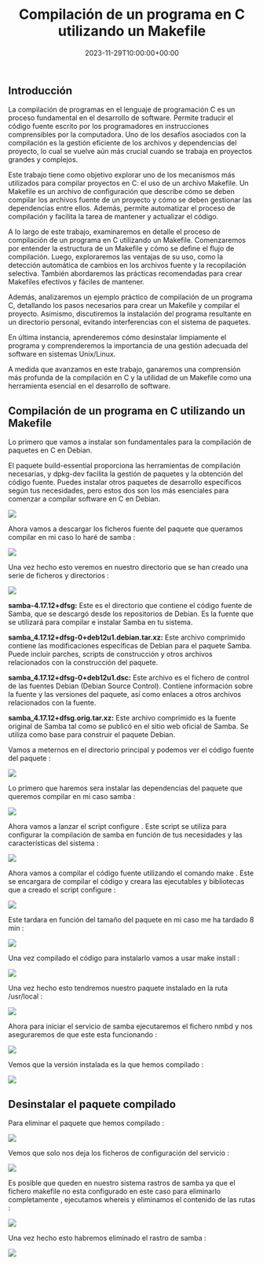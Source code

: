 ﻿---
title: "Compilación de un programa en C utilizando un Makefile"
date: 2023-11-29T10:00:00+00:00
description: Compilación de un programa en C utilizando un Makefile
tags: [Sistemas,ISO,ASO,Linux]
hero: images/sistemas/compilacion_de_un_programa_en_c/compilacion_de_un_programa_en_c.jpg
---
<!-- Google tag (gtag.js) -->
<script async src="https://www.googletagmanager.com/gtag/js?id=G-GVDYVWJLRH"></script>
<script>
  window.dataLayer = window.dataLayer || [];
  function gtag(){dataLayer.push(arguments);}
  gtag('js', new Date());

  gtag('config', 'G-GVDYVWJLRH');
</script>


## Introducción

La compilación de programas en el lenguaje de programación C es un proceso fundamental en el desarrollo de software. Permite traducir el código fuente escrito por los programadores en instrucciones comprensibles por la computadora. Uno de los desafíos asociados con la compilación es la gestión eficiente de los archivos y dependencias del proyecto, lo cual se vuelve aún más crucial cuando se trabaja en proyectos grandes y complejos.

Este trabajo tiene como objetivo explorar uno de los mecanismos más utilizados para compilar proyectos en C: el uso de un archivo Makefile. Un Makefile es un archivo de configuración que describe cómo se deben compilar los archivos fuente de un proyecto y cómo se deben gestionar las dependencias entre ellos. Además, permite automatizar el proceso de compilación y facilita la tarea de mantener y actualizar el código.

A lo largo de este trabajo, examinaremos en detalle el proceso de compilación de un programa en C utilizando un Makefile. Comenzaremos por entender la estructura de un Makefile y cómo se define el flujo de compilación. Luego, exploraremos las ventajas de su uso, como la detección automática de cambios en los archivos fuente y la recopilación selectiva. También abordaremos las prácticas recomendadas para crear Makefiles efectivos y fáciles de mantener.

Además, analizaremos un ejemplo práctico de compilación de un programa C, detallando los pasos necesarios para crear un Makefile y compilar el proyecto. Asimismo, discutiremos la instalación del programa resultante en un directorio personal, evitando interferencias con el sistema de paquetes.

En última instancia, aprenderemos cómo desinstalar limpiamente el programa y comprenderemos la importancia de una gestión adecuada del software en sistemas Unix/Linux.

A medida que avanzamos en este trabajo, ganaremos una comprensión más profunda de la compilación en C y la utilidad de un Makefile como una herramienta esencial en el desarrollo de software.

## Compilación de un programa en C utilizando un Makefile

Lo primero que vamos a instalar son fundamentales para la compilación de paquetes en C en Debian. 

El paquete build-essential proporciona las herramientas de compilación necesarias, y dpkg-dev facilita la gestión de paquetes y la obtención del código fuente. Puedes instalar otros paquetes de desarrollo específicos según tus necesidades, pero estos dos son los más esenciales para comenzar a compilar software en C en Debian.

![](../img/Aspose.Words.8ff888af-0a68-4078-abc5-23793c63b7ef.001.png)

Ahora vamos a descargar los ficheros fuente del paquete que queramos compilar en mi caso lo haré de samba :

![](../img/Aspose.Words.8ff888af-0a68-4078-abc5-23793c63b7ef.002.png)

Una vez hecho esto veremos en nuestro directorio que se han creado una serie de ficheros y directorios :

![](../img/Aspose.Words.8ff888af-0a68-4078-abc5-23793c63b7ef.003.png)

**samba-4.17.12+dfsg:** Este es el directorio que contiene el código fuente de Samba, que se descargó desde los repositorios de Debian. Es la fuente que se utilizará para compilar e instalar Samba en tu sistema.

**samba\_4.17.12+dfsg-0+deb12u1.debian.tar.xz:**  Este  archivo  comprimido  contiene  las modificaciones específicas de Debian para el paquete Samba. Puede incluir parches, scripts de construcción y otros archivos relacionados con la construcción del paquete.

**samba\_4.17.12+dfsg-0+deb12u1.dsc:** Este archivo es el fichero de control de las fuentes Debian (Debian Source Control). Contiene información sobre la fuente y las versiones del paquete, así como enlaces a otros archivos relacionados con la fuente.

**samba\_4.17.12+dfsg.orig.tar.xz:** Este archivo comprimido es la fuente original de Samba tal como se publicó en el sitio web oficial de Samba. Se utiliza como base para construir el paquete Debian.

Vamos a meternos en el directorio principal y podemos ver el código fuente del paquete :

![](../img/Aspose.Words.8ff888af-0a68-4078-abc5-23793c63b7ef.004.png)

Lo primero que haremos sera instalar las dependencias del paquete que queremos compilar en mi caso samba  : 

![](../img/Aspose.Words.8ff888af-0a68-4078-abc5-23793c63b7ef.005.png)

Ahora vamos a lanzar el script configure . Este script se utiliza para configurar la compilación de samba en función de tus necesidades y las características del sistema :

![](../img/Aspose.Words.8ff888af-0a68-4078-abc5-23793c63b7ef.006.png)

Ahora vamos a compilar el código  fuente utilizando el comando make . Este se encargara de compilar el código y creara las ejecutables y bibliotecas que a creado el script configure :

![](../img/Aspose.Words.8ff888af-0a68-4078-abc5-23793c63b7ef.007.png)

Este tardara en función del tamaño del paquete en mi caso me ha tardado 8 min :

![](../img/Aspose.Words.8ff888af-0a68-4078-abc5-23793c63b7ef.008.png)

Una vez compilado el código para instalarlo vamos a usar make install : 

![](../img/Aspose.Words.8ff888af-0a68-4078-abc5-23793c63b7ef.009.png)

Una vez hecho esto tendremos nuestro paquete instalado en la ruta /usr/local :

![](../img/Aspose.Words.8ff888af-0a68-4078-abc5-23793c63b7ef.010.png)

Ahora para iniciar el servicio de samba ejecutaremos el fichero nmbd  y nos aseguraremos de que este esta funcionando :

![](../img/Aspose.Words.8ff888af-0a68-4078-abc5-23793c63b7ef.011.png)

Vemos que la versión instalada es la que hemos compilado :

![](../img/Aspose.Words.8ff888af-0a68-4078-abc5-23793c63b7ef.012.png)

## Desinstalar el paquete compilado

Para eliminar el paquete que hemos compilado :

![](../img/Aspose.Words.8ff888af-0a68-4078-abc5-23793c63b7ef.013.png)

Vemos que solo nos deja los ficheros de configuración del servicio :

![](../img/Aspose.Words.8ff888af-0a68-4078-abc5-23793c63b7ef.014.png)

Es posible que queden en nuestro sistema rastros de samba ya que el fichero makefile no esta configurado en este caso para eliminarlo completamente , ejecutamos whereis y eliminamos el contenido de las rutas :

![](../img/Aspose.Words.8ff888af-0a68-4078-abc5-23793c63b7ef.015.png)

Una vez hecho esto habremos eliminado el rastro de samba :

![](../img/Aspose.Words.8ff888af-0a68-4078-abc5-23793c63b7ef.016.png)

